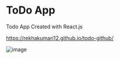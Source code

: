 # ToDo App
Todo App Created with React.js

https://rekhakumari12.github.io/todo-github/

![image](https://user-images.githubusercontent.com/60341606/117306667-7de21880-ae9d-11eb-8356-262730be4da5.png)

